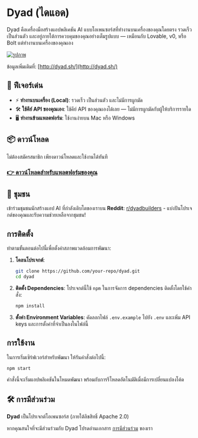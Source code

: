 # Dyad (ไดแอด)

Dyad คือเครื่องมือสร้างแอปพลิเคชัน AI แบบโอเพนซอร์สที่ทำงานบนเครื่องของคุณโดยตรง รวดเร็ว เป็นส่วนตัว และอยู่ภายใต้การควบคุมของคุณอย่างเต็มรูปแบบ — เหมือนกับ Lovable, v0, หรือ Bolt แต่ทำงานบนเครื่องของคุณเอง

[![รูปภาพ](https://github.com/user-attachments/assets/f6c83dfc-6ffd-4d32-93dd-4b9c46d17790)](http://dyad.sh/)

ข้อมูลเพิ่มเติมที่: [http://dyad.sh/](http://dyad.sh/)

## 🚀 ฟีเจอร์เด่น

- ⚡️ **ทำงานบนเครื่อง (Local)**: รวดเร็ว เป็นส่วนตัว และไม่มีการผูกมัด
- 🛠 **ใช้คีย์ API ของคุณเอง**: ใช้คีย์ API ของคุณเองได้เลย — ไม่มีการผูกมัดกับผู้ให้บริการรายใด
- 🖥️ **ทำงานข้ามแพลตฟอร์ม**: ใช้งานง่ายบน Mac หรือ Windows

## 📦 ดาวน์โหลด

ไม่ต้องสมัครสมาชิก เพียงดาวน์โหลดและใช้งานได้ทันที

### [👉 ดาวน์โหลดสำหรับแพลตฟอร์มของคุณ](https://www.dyad.sh/#download)

## 🤝 ชุมชน

เข้าร่วมชุมชนนักสร้างแอป AI ที่กำลังเติบโตของเราบน **Reddit**: [r/dyadbuilders](https://www.reddit.com/r/dyadbuilders/) - แบ่งปันโปรเจกต์ของคุณและรับความช่วยเหลือจากชุมชน!

## การติดตั้ง

ทำตามขั้นตอนต่อไปนี้เพื่อตั้งค่าสภาพแวดล้อมการพัฒนา:

1.  **โคลนโปรเจกต์**:
    ```bash
    git clone https://github.com/your-repo/dyad.git
    cd dyad
    ```

2.  **ติดตั้ง Dependencies**:
    โปรเจกต์นี้ใช้ `npm` ในการจัดการ dependencies ติดตั้งโดยใช้คำสั่ง:
    ```bash
    npm install
    ```

3.  **ตั้งค่า Environment Variables**:
    คัดลอกไฟล์ `.env.example` ไปยัง `.env` และเพิ่ม API keys และการตั้งค่าที่จำเป็นลงในไฟล์นี้

## การใช้งาน

ในการเริ่มเซิร์ฟเวอร์สำหรับพัฒนา ให้รันคำสั่งต่อไปนี้:

```bash
npm start
```

คำสั่งนี้จะเริ่มแอปพลิเคชันในโหมดพัฒนา พร้อมกับการรีโหลดอัตโนมัติเมื่อมีการเปลี่ยนแปลงโค้ด

## 🛠️ การมีส่วนร่วม

**Dyad** เป็นโปรเจกต์โอเพนซอร์ส (ภายใต้ลิขสิทธิ์ Apache 2.0)

หากคุณสนใจที่จะมีส่วนร่วมกับ Dyad โปรดอ่านเอกสาร [การมีส่วนร่วม](./CONTRIBUTING.md) ของเรา